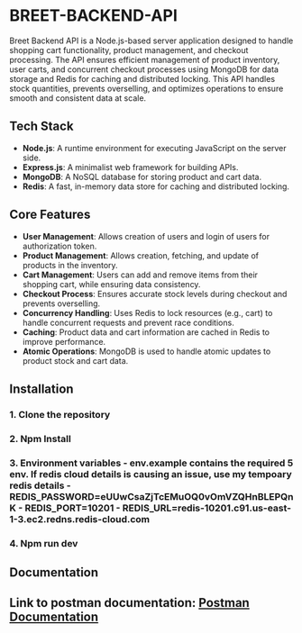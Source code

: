 # BREET-BACKEND-API

Breet Backend API is a Node.js-based server application designed to handle shopping cart functionality, product management, and checkout processing. The API ensures efficient management of product inventory, user carts, and concurrent checkout processes using MongoDB for data storage and Redis for caching and distributed locking. This API handles stock quantities, prevents overselling, and optimizes operations to ensure smooth and consistent data at scale.

## Tech Stack

- **Node.js**: A runtime environment for executing JavaScript on the server side.
- **Express.js**: A minimalist web framework for building APIs.
- **MongoDB**: A NoSQL database for storing product and cart data.
- **Redis**: A fast, in-memory data store for caching and distributed locking.

## Core Features

- **User Management**: Allows creation of users and login of users for authorization token.
- **Product Management**: Allows creation, fetching, and update of products in the inventory.
- **Cart Management**: Users can add and remove items from their shopping cart, while ensuring data consistency.
- **Checkout Process**: Ensures accurate stock levels during checkout and prevents overselling.
- **Concurrency Handling**: Uses Redis to lock resources (e.g., cart) to handle concurrent requests and prevent race conditions.
- **Caching**: Product data and cart information are cached in Redis to improve performance.
- **Atomic Operations**: MongoDB is used to handle atomic updates to product stock and cart data.

## Installation

### 1. Clone the repository

### 2. Npm Install

### 3. Environment variables - env.example contains the required 5 env. If redis cloud details is causing an issue, use my tempoary redis details - REDIS_PASSWORD=eUUwCsaZjTcEMuOQ0vOmVZQHnBLEPQnK - REDIS_PORT=10201 - REDIS_URL=redis-10201.c91.us-east-1-3.ec2.redns.redis-cloud.com

### 4. Npm run dev

## Documentation

## Link to postman documentation: [Postman Documentation](https://documenter.getpostman.com/view/15715947/2sB2j1hCgP)
